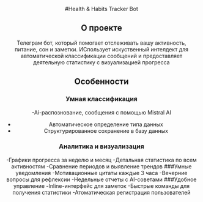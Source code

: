 <div align="center">


#Health & Habits Tracker Bot


## О проекте 
Телеграм бот, который помогает отслеживать вашу активность, питание, сон и заметки. ИСпользует искуственный интелдект для автоматической классификации сообщений и предоставляет деятельную статистику с визуализацией прогресса

## Особенности 
### Умная классификация 
-Ai-распознование, сообщения с помощью Mistral AI
- Автоматическое определение типа данных
- Структурированное сохранение в базу данных
### Аналитика и визуализация 
-Графики прогресса за неделю и месяц 
-Детальная статистика по всем активностям 
-Сравнение периодов и выявление трендов 
###Умные уведомления
-Мотивационные цитаты каждые 3 часа 
-Вечерние вопросы для рефлексии 
-Недельные отчеты с AI-советами 
###Удобное управление 
-Inline-интерфейс для заметок 
-Быстрые команды для получения статистики
-Атоматическая регистрация пользователей 

